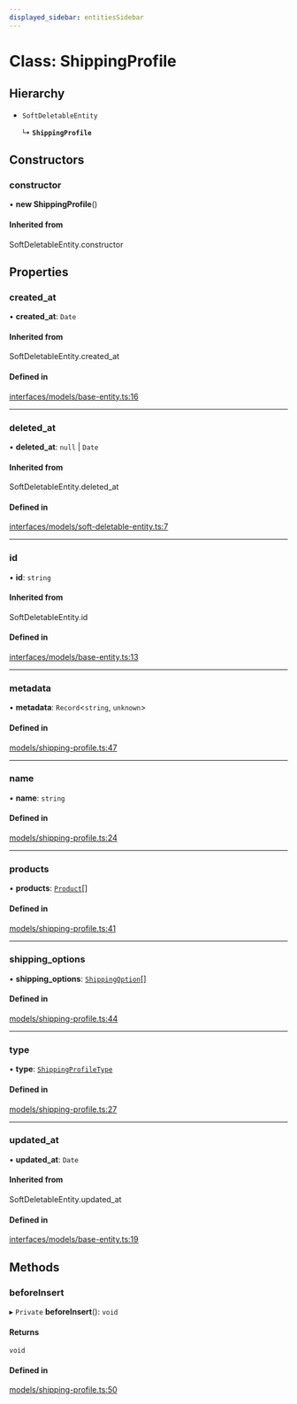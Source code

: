 ```yaml
---
displayed_sidebar: entitiesSidebar
---
```


# Class: ShippingProfile

## Hierarchy

- `SoftDeletableEntity`

  ↳ **`ShippingProfile`**

## Constructors

### constructor

• **new ShippingProfile**()

#### Inherited from

SoftDeletableEntity.constructor

## Properties

### created\_at

• **created\_at**: `Date`

#### Inherited from

SoftDeletableEntity.created\_at

#### Defined in

[interfaces/models/base-entity.ts:16](https://github.com/medusajs/medusa/blob/33df8122b/packages/medusa/src/interfaces/models/base-entity.ts#L16)

___

### deleted\_at

• **deleted\_at**: ``null`` \| `Date`

#### Inherited from

SoftDeletableEntity.deleted\_at

#### Defined in

[interfaces/models/soft-deletable-entity.ts:7](https://github.com/medusajs/medusa/blob/33df8122b/packages/medusa/src/interfaces/models/soft-deletable-entity.ts#L7)

___

### id

• **id**: `string`

#### Inherited from

SoftDeletableEntity.id

#### Defined in

[interfaces/models/base-entity.ts:13](https://github.com/medusajs/medusa/blob/33df8122b/packages/medusa/src/interfaces/models/base-entity.ts#L13)

___

### metadata

• **metadata**: `Record`<`string`, `unknown`\>

#### Defined in

[models/shipping-profile.ts:47](https://github.com/medusajs/medusa/blob/33df8122b/packages/medusa/src/models/shipping-profile.ts#L47)

___

### name

• **name**: `string`

#### Defined in

[models/shipping-profile.ts:24](https://github.com/medusajs/medusa/blob/33df8122b/packages/medusa/src/models/shipping-profile.ts#L24)

___

### products

• **products**: [`Product`](Product.md)[]

#### Defined in

[models/shipping-profile.ts:41](https://github.com/medusajs/medusa/blob/33df8122b/packages/medusa/src/models/shipping-profile.ts#L41)

___

### shipping\_options

• **shipping\_options**: [`ShippingOption`](ShippingOption.md)[]

#### Defined in

[models/shipping-profile.ts:44](https://github.com/medusajs/medusa/blob/33df8122b/packages/medusa/src/models/shipping-profile.ts#L44)

___

### type

• **type**: [`ShippingProfileType`](../enums/ShippingProfileType.md)

#### Defined in

[models/shipping-profile.ts:27](https://github.com/medusajs/medusa/blob/33df8122b/packages/medusa/src/models/shipping-profile.ts#L27)

___

### updated\_at

• **updated\_at**: `Date`

#### Inherited from

SoftDeletableEntity.updated\_at

#### Defined in

[interfaces/models/base-entity.ts:19](https://github.com/medusajs/medusa/blob/33df8122b/packages/medusa/src/interfaces/models/base-entity.ts#L19)

## Methods

### beforeInsert

▸ `Private` **beforeInsert**(): `void`

#### Returns

`void`

#### Defined in

[models/shipping-profile.ts:50](https://github.com/medusajs/medusa/blob/33df8122b/packages/medusa/src/models/shipping-profile.ts#L50)
